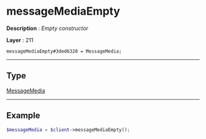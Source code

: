 # messageMediaEmpty

**Description** : *Empty constructor*

**Layer** : 211

```tl
messageMediaEmpty#3ded6320 = MessageMedia;
```

---

## Type

[MessageMedia](type/MessageMedia)

---

## Example

```php
$messageMedia = $client->messageMediaEmpty();
```